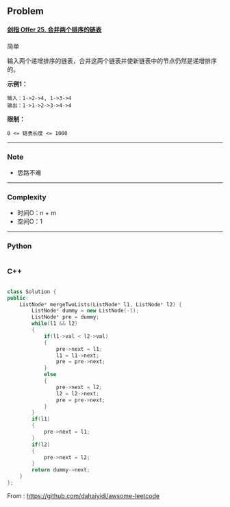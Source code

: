 ## Problem

#### [剑指 Offer 25. 合并两个排序的链表](https://leetcode-cn.com/problems/he-bing-liang-ge-pai-xu-de-lian-biao-lcof/)

简单

输入两个递增排序的链表，合并这两个链表并使新链表中的节点仍然是递增排序的。

**示例1：**

```
输入：1->2->4, 1->3->4
输出：1->1->2->3->4->4
```

**限制：**

```
0 <= 链表长度 <= 1000
```

------

### Note

- 思路不难

------

### Complexity

- 时间O：n + m
- 空间O：1

------

### Python

```python

```

### C++

```C++

class Solution {
public:
    ListNode* mergeTwoLists(ListNode* l1, ListNode* l2) {
        ListNode* dummy = new ListNode(-1);
        ListNode* pre = dummy;
        while(l1 && l2)
        {
            if(l1->val < l2->val)
            {
                pre->next = l1;
                l1 = l1->next;
                pre = pre->next;
            }
            else
            {
                pre->next = l2;
                l2 = l2->next;
                pre = pre->next;
            }
        }
        if(l1)
        {
            pre->next = l1;
        }
        if(l2)
        {
            pre->next = l2;
        }
        return dummy->next;
    }
};
```



From : https://github.com/dahaiyidi/awsome-leetcode
